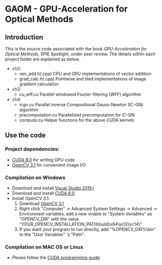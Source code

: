 # GAOM - GPU-Acceleration for Optical Methods
## Introduction
This is the source code associated with the book *GPU-Acceleration for Optical Methods*, SPIE Spotlight, under peer review. The details within each project folder are explained as below.
  * ch2:
    * vec_add.h(.cpp)   CPU and GPU implementations of vector addition
    * grad_calc.h(.cpp) Pointwise and tiled implementations of image gradient calculation
  * ch3:
    * cu_wff.cu Parallel windowed Fourier filtering (WFF) algorithm
  * ch4:
    * icgn.cu           Parallel inverse Compositional Gauss-Newton (IC-GN) algorithm
    * precomputation.cu Parallelized precomputation for IC-GN
    * compute.cu        Helper functions for the above CUDA kernels
## Use the code
### Project dependencies:
  * [CUDA 8.0](https://developer.nvidia.com/cuda-80-ga2-download-archive) for writing GPU code
  * [OpenCV 3.1](https://opencv.org/opencv-3-1.html) for convenient image I/O
### Compilation on Windows
  * Download and install [Visual Studio 2015+](https://www.visualstudio.com/vs/older-downloads/)
  * Download and install [CUDA 8.0](https://developer.nvidia.com/cuda-80-ga2-download-archive)
  * Install OpenCV 3.1:
    1. Download [OpenCV 3.1](https://opencv.org/opencv-3-1.html)
    2. Right click "Computer" -> Advanced System Settings -> Advanced -> Environment variables, add a new virable to "System Variables" as
       "OPENCV_DIR" with the value "YOUR_OPENCV_INSTALLATION_PATH\build\x64\vc12(vc14)"
    3. If you want your program to run directly, add "%OPENCV_DIR%\bin" to the "User Variables" 's "Path".
### Compilation on MAC OS or Linux
  * Please follow the [CUDA programming guide](http://docs.nvidia.com/cuda/cuda-c-programming-guide/index.html)
